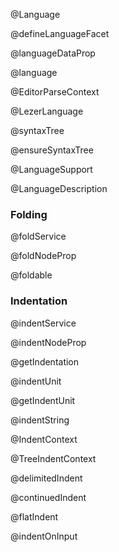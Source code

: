 @Language

@defineLanguageFacet

@languageDataProp

@language

@EditorParseContext

@LezerLanguage

@syntaxTree

@ensureSyntaxTree

@LanguageSupport

@LanguageDescription

### Folding

@foldService

@foldNodeProp

@foldable

### Indentation

@indentService

@indentNodeProp

@getIndentation

@indentUnit

@getIndentUnit

@indentString

@IndentContext

@TreeIndentContext

@delimitedIndent

@continuedIndent

@flatIndent

@indentOnInput
